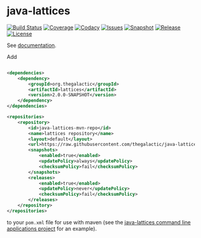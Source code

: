 java-lattices
==============

[![Build Status](https://img.shields.io/travis/thegalactic/java-lattices.svg)](https://travis-ci.org/thegalactic/java-lattices)
[![Coverage](https://img.shields.io/coveralls/thegalactic/java-lattices.svg)](https://coveralls.io/github/thegalactic/java-lattices)
[![Codacy](https://api.codacy.com/project/badge/Grade/374171f126954caab1f513daa3be3684)](https://www.codacy.com/app/chdemko_2840/java-lattices)
[![Issues](https://img.shields.io/github/issues/thegalactic/java-lattices.svg)](https://github.com/thegalactic/java-lattices/issues)
[![Snapshot](http://img.shields.io/badge/snapshot-2.0.0-orange.svg)](https://github.com/thegalactic/java-lattices)
[![Release](http://img.shields.io/badge/release-1.0.0-blue.svg)](https://github.com/thegalactic/java-lattices/tree/1.0.0)
[![License](http://img.shields.io/badge/license-CeCILL--B-blue.svg)](http://www.cecill.info/licences/Licence_CeCILL-B_V1-en.html)


See [documentation](http://thegalactic.github.io/java-lattices).

Add
~~~xml

<dependencies>
	<dependency>
		<groupId>org.thegalactic</groupId>
		<artifactId>lattices</artifactId>
		<version>2.0.0-SNAPSHOT</version>
	</dependency>
</dependencies>

<repositories>
	<repository>
		<id>java-lattices-mvn-repo</id>
		<name>lattices repository</name>
		<layout>default</layout>
		<url>https://raw.githubusercontent.com/thegalactic/java-lattices/mvn-repo/</url>
		<snapshots>
			<enabled>true</enabled>
			<updatePolicy>always</updatePolicy>
			<checksumPolicy>fail</checksumPolicy>
		</snapshots>
		<releases>
			<enabled>true</enabled>
			<updatePolicy>never</updatePolicy>
			<checksumPolicy>fail</checksumPolicy>
		</releases>
	</repository>
</repositories>
~~~

to your `pom.xml` file for use with maven (see the [java-lattices command line applications project](https://github.com/thegalactic/java-lattices-bin) for an example).
